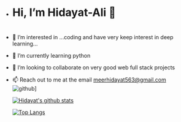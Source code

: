 - <h1>Hi, I’m Hidayat-Ali 👋<h1>
  
  <h3>
- 👀 I’m interested in ...coding and have very keep interest in deep learning...
- 🌱 I’m currently learning python
- 💞️ I’m looking to collaborate on very good web full stack projects
    </h3>
- <span>📫 Reach out to me at the email meerhidayat563@gmail.com</span>
  </br>
![github](https://img.shields.io/badge/GitHub-000000?style=for-the-badge&logo=GitHub&logoColor=green)]
  
  
  
  
  [![Hidayat's github stats](https://github-readme-stats.vercel.app/api?username=Hidayat-Ali&count_private=true&show_icons=true&theme=radical&hide_rank=false)](https://github.com/Hidayat-Ali)
  
  
  [![Top Langs](https://github-readme-stats.vercel.app/api/top-langs/?username=Hidayat-Ali)](https://github.com/Hidayat-Ali)
  
  

